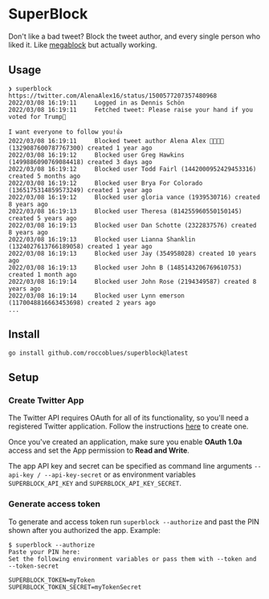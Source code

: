 # SuperBlock

Don't like a bad tweet? Block the tweet author, and every single person who liked it. Like [megablock](https://megablock.xyz/) but actually working.

## Usage

```
❯ superblock https://twitter.com/AlenaAlex16/status/1500577207357480968
2022/03/08 16:19:11 	Logged in as Dennis Schön
2022/03/08 16:19:11 	Fetched tweet: Please raise your hand if you voted for Trump🤚

I want everyone to follow you!👍
2022/03/08 16:19:11 	Blocked tweet author Alena Alex 👍🏽🇺🇸 (1329087600787767300) created 1 year ago
2022/03/08 16:19:12 	Blocked user Greg Hawkins (1499886090769084418) created 3 days ago
2022/03/08 16:19:12 	Blocked user Todd Fairl (1442000952429453316) created 5 months ago
2022/03/08 16:19:12 	Blocked user Brya For Colorado (1365175314859573249) created 1 year ago
2022/03/08 16:19:12 	Blocked user gloria vance (1939530716) created 8 years ago
2022/03/08 16:19:13 	Blocked user Theresa (814255960550150145) created 5 years ago
2022/03/08 16:19:13 	Blocked user Dan Schotte (2322837576) created 8 years ago
2022/03/08 16:19:13 	Blocked user Lianna Shanklin (1324027613766189058) created 1 year ago
2022/03/08 16:19:13 	Blocked user Jay (354958028) created 10 years ago
2022/03/08 16:19:13 	Blocked user John B (1485143206769610753) created 1 month ago
2022/03/08 16:19:14 	Blocked user John Rose (2194349587) created 8 years ago
2022/03/08 16:19:14 	Blocked user Lynn emerson (1170048816663453698) created 2 years ago
...
```

## Install

`go install github.com/roccoblues/superblock@latest`

## Setup

### Create Twitter App

The Twitter API requires OAuth for all of its functionality, so you'll need a registered Twitter application. Follow the instructions
[here](https://developer.twitter.com/en/docs/twitter-api/getting-started/getting-access-to-the-twitter-api) to create one.

Once you've created an application, make sure you enable __OAuth 1.0a__ access and set the App permission to __Read and Write__.

The app API key and secret can be specified as command line arguments `--api-key / --api-key-secret` or as environment variables `SUPERBLOCK_API_KEY` and `SUPERBLOCK_API_KEY_SECRET`.

### Generate access token

To generate and access token run `superblock --authorize` and past the PIN shown after you authorized the app. Example:

```
$ superblock --authorize
Paste your PIN here:
Set the following environment variables or pass them with --token and --token-secret

SUPERBLOCK_TOKEN=myToken
SUPERBLOCK_TOKEN_SECRET=myTokenSecret
```

